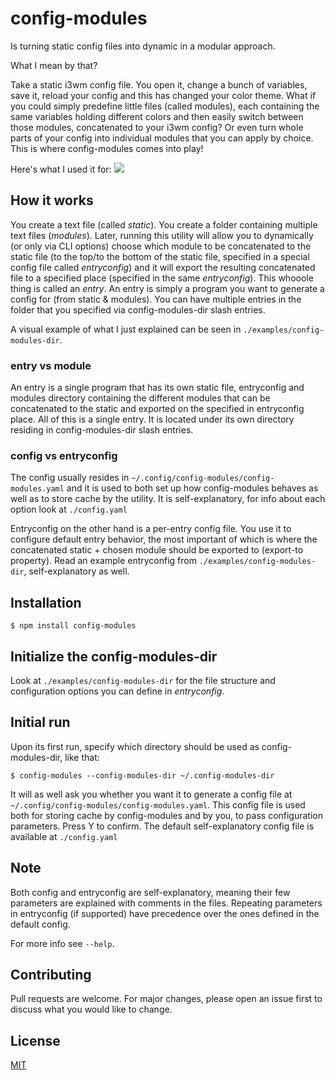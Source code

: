 # config-modules

Is turning static config files into dynamic in a modular approach.

What I mean by that?

Take a static i3wm config file. You open it, change a bunch of
variables, save it, reload your config and this has changed your color
theme. What if you could simply predefine little files (called modules),
each containing the same variables holding different colors and then
easily switch between those modules, concatenated to your i3wm config?
Or even turn whole parts of your config into individual modules that you
can apply by choice. This is where config-modules comes into play!

Here's what I used it for: ![](./demonstration.gif)

## How it works

You create a text file (called *static*). You create a folder containing
multiple text files (*modules*). Later, running this utility will allow
you to dynamically (or only via CLI options) choose which module to be
concatenated to the static file (to the top/to the bottom of the static
file, specified in a special config file called *entryconfig*) and it
will export the resulting concatenated file to a specified place
(specified in the same *entryconfig*). This whooole thing is called an
*entry*. An entry is simply a program you want to generate a config for
(from static & modules). You can have multiple entries in the folder
that you specified via config-modules-dir slash entries.

A visual example of what I just explained can be seen in
`./examples/config-modules-dir`.

### entry vs module

An entry is a single program that has its own static file, entryconfig
and modules directory containing the different modules that can be
concatenated to the static and exported on the specified in entryconfig
place. All of this is a single entry. It is located under its own
directory residing in config-modules-dir slash entries.

### config vs entryconfig

The config usually resides in
`~/.config/config-modules/config-modules.yaml` and it is used to both
set up how config-modules behaves as well as to store cache by the
utility. It is self-explanatory, for info about each option look at
`./config.yaml`

Entryconfig on the other hand is a per-entry config file. You use it to
configure default entry behavior, the most important of which is where
the concatenated static + chosen module should be exported to (export-to
property). Read an example entryconfig from
`./examples/config-modules-dir`, self-explanatory as well.

## Installation

``` shell
$ npm install config-modules
```

## Initialize the config-modules-dir

Look at `./examples/config-modules-dir` for the file structure and
configuration options you can define in *entryconfig*.

## Initial run

Upon its first run, specify which directory should be used as
config-modules-dir, like that:

``` shell
$ config-modules --config-modules-dir ~/.config-modules-dir
```

It will as well ask you whether you want it to generate a config file at
`~/.config/config-modules/config-modules.yaml`. This config file is used
both for storing cache by config-modules and by you, to pass
configuration parameters. Press Y to confirm. The default
self-explanatory config file is available at `./config.yaml`

## Note

Both config and entryconfig are self-explanatory, meaning their few
parameters are explained with comments in the files. Repeating
parameters in entryconfig (if supported) have precedence over the ones
defined in the default config.

For more info see `--help`.

## Contributing

Pull requests are welcome. For major changes, please open an issue first
to discuss what you would like to change.

## License

[MIT](https://choosealicense.com/licenses/mit/)
